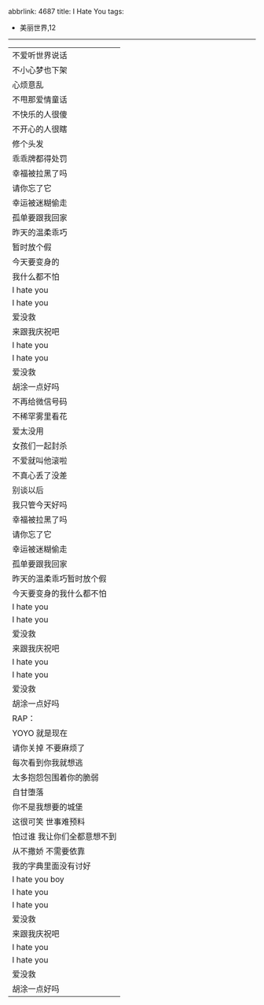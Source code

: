 abbrlink: 4687
title: I Hate You
tags:
  - 美丽世界,12
---
|      |
|--|
|不爱听世界说话|
|不小心梦也下架|
|心烦意乱|
|不甩那爱情童话|
|不快乐的人很傻|
|不开心的人很瞎|
|修个头发|
|乖乖牌都得处罚|
|幸福被拉黑了吗|
|请你忘了它|
|幸运被迷糊偷走|
|孤单要跟我回家|
|昨天的温柔乖巧|
|暂时放个假|
|今天要变身的|
|我什么都不怕|
|I hate you|
|I hate you|
|爱没救|
|来跟我庆祝吧|
|I hate you|
|I hate you|
|爱没救|
|胡涂一点好吗|
|不再给微信号码|
|不稀罕雾里看花|
|爱太没用|
|女孩们一起封杀|
|不爱就叫他滚啦|
|不真心丢了没差|
|别谈以后|
|我只管今天好吗|
|幸福被拉黑了吗|
|请你忘了它|
|幸运被迷糊偷走|
|孤单要跟我回家|
|昨天的温柔乖巧暂时放个假|
|今天要变身的我什么都不怕|
|I hate you|
|I hate you|
|爱没救|
|来跟我庆祝吧|
|I hate you|
|I hate you|
|爱没救|
|胡涂一点好吗|
|RAP：|
|YOYO 就是现在|
|请你关掉 不要麻烦了|
|每次看到你我就想逃|
|太多抱怨包围着你的脆弱|
|自甘堕落|
|你不是我想要的城堡|
|这很可笑 世事难预料|
|怕过谁 我让你们全都意想不到|
|从不撒娇 不需要依靠|
|我的字典里面没有讨好|
|I hate you boy|
|I hate you|
|I hate you|
|爱没救|
|来跟我庆祝吧|
|I hate you|
|I hate you|
|爱没救|
|胡涂一点好吗|